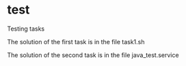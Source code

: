 # test
Testing tasks

The solution of the first task is in the file task1.sh

The solution of the second task is in the file java_test.service
